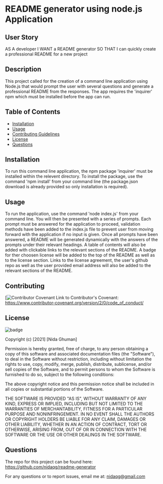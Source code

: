# README generator using node.js Application

## User Story
AS A developer
I WANT a README generator
SO THAT I can quickly create a professional README for a new project

## Description

This project called for the creation of a command line application using Node.js that would prompt the user with several questions and generate a professional README from the responses. The app requires the 'inquirer' npm which must be installed before the app can run. 

## Table of Contents

* [Installation](#installation)
* [Usage](#usage)
* [Contributing Guidelines](#contributing)
* [License](#license)
* [Questions](#questions)

## Installation
 To run this command line application, the npm package 'inquirer' must be installed within the relevent directory. To install the package, use the command 'npm install' from your command line (the package.json download is already provided so only installation is required).

## Usage 
To run the application, use the command 'node index.js' from your command line. You will then be presented with a series of prompts. Each prompt must be answered for the application to proceed, validation methods have been added to the index.js file to prevent user from moving forward with the application if no input is given. 
Once all prompts have been answered, a README will be generated dynamically with the answers of the prompts under their relevant headings. A table of contents will also be added with clickable links to the relevant sections of the README.
A badge for ther choosen license will be added to the top of the README as well as to the license section. Links to the license agreement, the user's github repo as well as the user provided email address will also be added to the relevant sections of the README.

## Contributing
 [![Contributor Covenant](https://img.shields.io/badge/Contributor%20Covenant-2.0-4baaaa.svg)
 Link to Contributor's Covenant: https://www.contributor-covenant.org/version/2/0/code_of_conduct/
 
## License
![badge](https://img.shields.io/badge/license-MIT-orange)
   
Copyright (c) [2021] [Nida Ghuman]

Permission is hereby granted, free of charge, to any person obtaining a copy
of this software and associated documentation files (the "Software"), to deal
in the Software without restriction, including without limitation the rights
to use, copy, modify, merge, publish, distribute, sublicense, and/or sell
copies of the Software, and to permit persons to whom the Software is
furnished to do so, subject to the following conditions:

The above copyright notice and this permission notice shall be included in all
copies or substantial portions of the Software.

THE SOFTWARE IS PROVIDED "AS IS", WITHOUT WARRANTY OF ANY KIND, EXPRESS OR
IMPLIED, INCLUDING BUT NOT LIMITED TO THE WARRANTIES OF MERCHANTABILITY,
FITNESS FOR A PARTICULAR PURPOSE AND NONINFRINGEMENT. IN NO EVENT SHALL THE
AUTHORS OR COPYRIGHT HOLDERS BE LIABLE FOR ANY CLAIM, DAMAGES OR OTHER
LIABILITY, WHETHER IN AN ACTION OF CONTRACT, TORT OR OTHERWISE, ARISING FROM,
OUT OF OR IN CONNECTION WITH THE SOFTWARE OR THE USE OR OTHER DEALINGS IN THE
SOFTWARE. 

## Questions

The repo for this project can be found here: https://github.com/nidaqg/readme-generator 

For any questions or to report issues, email me at: nidaqg@gmail.com
